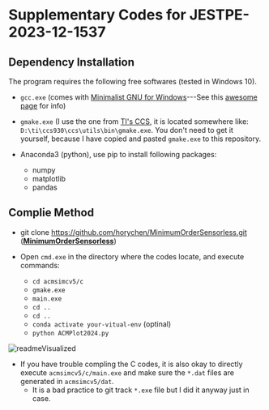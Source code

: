 # Supplementary Codes for JESTPE-2023-12-1537

## Dependency Installation

The program requires the following free softwares (tested in Windows 10).

- `gcc.exe` (comes with [Minimalist GNU for Windows](https://sourceforge.net/projects/mingw/)---See this [awesome page](https://www3.ntu.edu.sg/home/ehchua/programming/howto/Cygwin_HowTo.html) for info)

- `gmake.exe` (I use the one from [TI's CCS](https://www.ti.com/tool/download/CCSTUDIO), it is located somewhere like: `D:\ti\ccs930\ccs\utils\bin\gmake.exe`. You don't need to get it yourself, because I have copied and pasted `gmake.exe` to this repository.

- Anaconda3 (python), use pip to install following packages:
    - numpy
    - matplotlib
    - pandas

## Complie Method

- git clone https://github.com/horychen/MinimumOrderSensorless.git (**[MinimumOrderSensorless](https://github.com/horychen/MinimumOrderSensorless)**)

- Open `cmd.exe` in the directory where the codes locate, and execute commands:
    - `cd acmsimcv5/c`
    - `gmake.exe`
    - `main.exe`
    - `cd ..`
    - `cd ..`
    - `conda activate your-vitual-env` (optinal)
    - `python ACMPlot2024.py`

![readmeVisualized](https://github.com/horychen/MinimumOrderSensorless/blob/main/readme.png?raw=true)

- If you have trouble compling the C codes, it is also okay to directly execute `acmsimcv5/c/main.exe` and make sure the `*.dat` files are generated in `acmsimcv5/dat`.
    - It is a bad practice to git track `*.exe` file but I did it anyway just in case.
